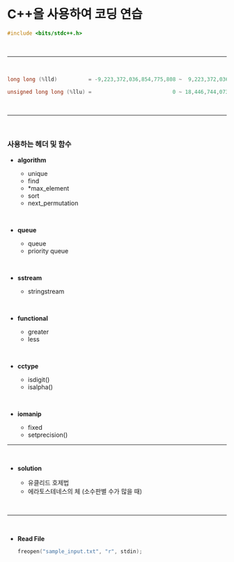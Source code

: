 # C++을 사용하여 코딩 연습

```cpp
#include <bits/stdc++.h>
```

<br>

*****

<br>

```cpp
long long (%lld)          = -9,223,372,036,854,775,808 ~  9,223,372,036,854,775,807

unsigned long long (%llu) =                          0 ~ 18,446,744,073,709,551,615
```

<br>

*****

<br>

### 사용하는 헤더 및 함수

* **algorithm**

  - unique
  - find
  - *max_element
  - sort
  - next_permutation
    
<br>

* **queue**

  - queue
  - priority queue
    
<br>

* **sstream**

  - stringstream

<br>

* **functional**

  - greater<int>
  - less<int>

<br>

* **cctype**

  - isdigit()
  - isalpha()

<br>

* **iomanip**

  - fixed
  - setprecision()

*****

<br>

* **solution**

  - 유클리드 호제법
  - 에라토스테네스의 체 (소수판별 수가 많을 때)

<br>

*****

<br>

* **Read File**
  ```cpp
  freopen("sample_input.txt", "r", stdin);
  ```
